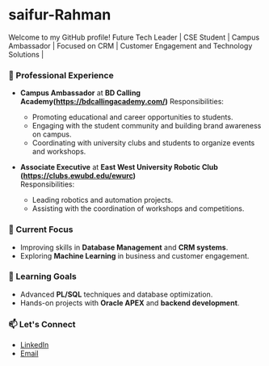 # saifur-Rahman
Welcome to my GitHub profile!
Future Tech Leader | CSE Student | Campus Ambassador | Focused on CRM | Customer Engagement and Technology Solutions |

### 💼 Professional Experience  
- **Campus Ambassador** at **BD Calling Academy(https://bdcallingacademy.com/)**
  Responsibilities:
  - Promoting educational and career opportunities to students.
  - Engaging with the student community and building brand awareness on campus.
  - Coordinating with university clubs and students to organize events and workshops.

- **Associate Executive** at **East West University Robotic Club (https://clubs.ewubd.edu/ewurc)**  
  Responsibilities:
  - Leading robotics and automation projects.
  - Assisting with the coordination of workshops and competitions.
### 🎯 Current Focus
- Improving skills in **Database Management** and **CRM systems**.
- Exploring **Machine Learning** in business and customer engagement.
### 🌱 Learning Goals
- Advanced **PL/SQL** techniques and database optimization.
- Hands-on projects with **Oracle APEX** and **backend development**.
### 📫 Let's Connect
- [LinkedIn](https://www.linkedin.com/in/saifur-rahman-3734saif/)
- [Email](mailto:saifur3734@gmail.com)
